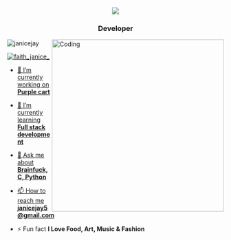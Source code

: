 <h1 align="center">
    <img src="https://readme-typing-svg.herokuapp.com/?font=Righteous&size=35&center=true&vCenter=true&width=500&height=70&duration=5000&lines=Hi+There!+👋;+I'm+Janice!;" />
</h1>
<h3 align="center">Developer</h3>
<img align="right" alt="Coding" width="400" src="https://www.freepik.com/free-vector/work-home-concept-flat-design_25591702.htm#page=6&query=girl%20programmer&position=4&from_view=keyword&track=ais&uuid=57ef5718-4273-4169-bfb3-aa636ac66725">


<p align="left"> <img src="https://komarev.com/ghpvc/?username=Janicejay&label=Profile%20views&color=0e75b6&style=flat" alt="janicejay" /> </p>

<p align="left"> <a href="https://twitter.com/faith_janice_" target="blank"><img src="https://img.shields.io/twitter/follow/faith_janice_?logo=twitter&style=for-the-badge" alt="faith_janice_"  </p>

- 🔭 I’m currently working on **Purple cart**

- 🌱 I’m currently learning **Full stack development**

- 💬 Ask me about **Brainfuck, C, Python**

- 📫 How to reach me **janicejay5@gmail.com**

- ⚡ Fun fact **I Love Food, Art, Music & Fashion**
